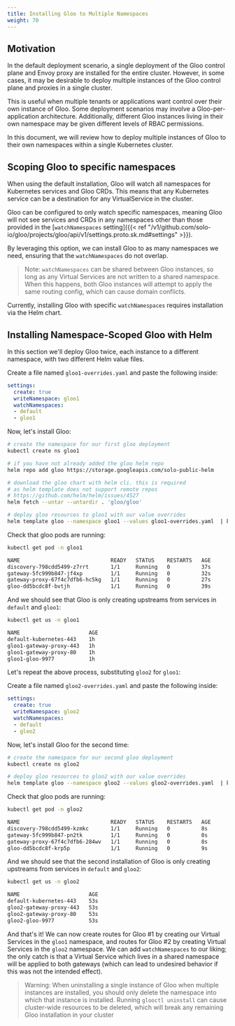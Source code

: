 ```yaml
---
title: Installing Gloo to Multiple Namespaces
weight: 70
---
```


## Motivation


In the default deployment scenario, a single deployment of the Gloo control plane and Envoy proxy are installed for the entire cluster. However, in some cases, it may be desirable to deploy multiple instances of the Gloo control plane and proxies in a single cluster.

This is useful when multiple tenants or applications want control over their own instance of Gloo. Some deployment scenarios may involve a Gloo-per-application architecture. Additionally, different Gloo instances living in their own namespace may be given different levels of RBAC permissions.

In this document, we will review how to deploy multiple instances of Gloo to their own namespaces within a single Kubernetes cluster. 

## Scoping Gloo to specific namespaces

When using the default installation, Gloo will watch all namespaces for Kubernetes services and Gloo CRDs. This means that any Kubernetes service can be a destination for any VirtualService in the cluster.

Gloo can be configured to only watch specific namespaces, meaning Gloo will not see services and CRDs in any namespaces other than those provided in the [`watchNamespaces` setting]({{< ref "/v1/github.com/solo-io/gloo/projects/gloo/api/v1/settings.proto.sk.md#settings" >}}).

By leveraging this option, we can install Gloo to as many namespaces we need, ensuring that the `watchNamespaces` do not overlap.

> Note: `watchNamespaces` can be shared between Gloo instances, so long as any Virtual Services are not written to a shared namespace. When this happens, both Gloo instances will attempt to apply the same routing config, which can cause domain conflicts.

Currently, installing Gloo with specific `watchNamespaces` requires installation via the Helm chart.

## Installing Namespace-Scoped Gloo with Helm

In this section we'll deploy Gloo twice, each instance to a different namespace, with two different Helm value files.

Create a file named `gloo1-overrides.yaml` and paste the following inside:

```yaml
settings:
  create: true
  writeNamespace: gloo1
  watchNamespaces:
  - default
  - gloo1
```

Now, let's install Gloo:

```bash
# create the namespace for our first gloo deployment
kubectl create ns gloo1

# if you have not already added the gloo helm repo
helm repo add gloo https://storage.googleapis.com/solo-public-helm

# download the gloo chart with helm cli. this is required 
# as helm template does not support remote repos
# https://github.com/helm/helm/issues/4527
helm fetch --untar --untardir . 'gloo/gloo'

# deploy gloo resources to gloo1 with our value overrides
helm template gloo --namespace gloo1 --values gloo1-overrides.yaml  | k apply -f - -n gloo1

```

Check that gloo pods are running: 

```bash
kubectl get pod -n gloo1
```

```bash
NAME                             READY   STATUS    RESTARTS   AGE
discovery-798cdd5499-z7rrt       1/1     Running   0          37s
gateway-5fc999b847-jf4xp         1/1     Running   0          32s
gateway-proxy-67f4c7dfb6-hc5kg   1/1     Running   0          27s
gloo-dd5bcdc8f-bvtjh             1/1     Running   0          39s
```

And we should see that Gloo is only creating upstreams from services in `default` and `gloo1`:

```bash
kubectl get us -n gloo1                                              
```

```bash
NAME                      AGE
default-kubernetes-443    1h
gloo1-gateway-proxy-443   1h
gloo1-gateway-proxy-80    1h
gloo1-gloo-9977           1h
```

Let's repeat the above process, substituting `gloo2` for `gloo1`:

Create a file named `gloo2-overrides.yaml` and paste the following inside:

```yaml
settings:
  create: true
  writeNamespace: gloo2
  watchNamespaces:
  - default
  - gloo2
```

Now, let's install Gloo for the second time:

```bash
# create the namespace for our second gloo deployment
kubectl create ns gloo2

# deploy gloo resources to gloo2 with our value overrides
helm template gloo --namespace gloo2 --values gloo2-overrides.yaml  | k apply -f - -n gloo2

```

Check that gloo pods are running: 

```bash
kubectl get pod -n gloo2
```

```bash
NAME                             READY   STATUS    RESTARTS   AGE
discovery-798cdd5499-kzmkc       1/1     Running   0          8s
gateway-5fc999b847-pn2tk         1/1     Running   0          8s
gateway-proxy-67f4c7dfb6-284wv   1/1     Running   0          8s
gloo-dd5bcdc8f-krp5p             1/1     Running   0          9s
```

And we should see that the second installation of Gloo is only creating upstreams from services in `default` and `gloo2`:

```bash
kubectl get us -n gloo2
```

```bash
NAME                      AGE
default-kubernetes-443    53s
gloo2-gateway-proxy-443   53s
gloo2-gateway-proxy-80    53s
gloo2-gloo-9977           53s
```

And that's it! We can now create routes for Gloo #1 by creating our Virtual Services in the `gloo1` namespace, and routes for Gloo #2 by creating Virtual Services in the `gloo2` namespace. We can add `watchNamespaces` to our liking; the only catch is that a Virtual Service which lives in a shared namespace will be applied to both gateways (which can lead to undesired behavior if this was not the intended effect).

> Warning: When uninstalling a single instance of Gloo when multiple instances are installed, you should only delete the namespace into which that instance is installed. Running `glooctl uninstall` can cause cluster-wide resources to be deleted, which will break any remaining Gloo installation in your cluster
